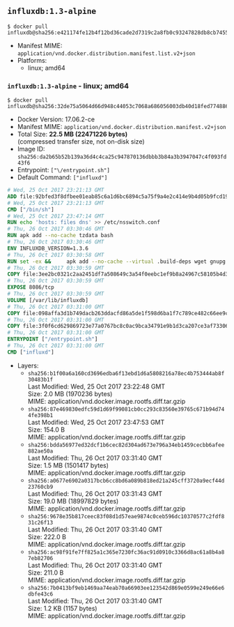 ## `influxdb:1.3-alpine`

```console
$ docker pull influxdb@sha256:e421174fe12b4f12bd36cade2d7319c2a8fb0c93247828db8cb74553f49f3caf
```

-	Manifest MIME: `application/vnd.docker.distribution.manifest.list.v2+json`
-	Platforms:
	-	linux; amd64

### `influxdb:1.3-alpine` - linux; amd64

```console
$ docker pull influxdb@sha256:32de75a5064d66d948c44053c7068a686056003db40d18fed7748865d43610f1
```

-	Docker Version: 17.06.2-ce
-	Manifest MIME: `application/vnd.docker.distribution.manifest.v2+json`
-	Total Size: **22.5 MB (22471226 bytes)**  
	(compressed transfer size, not on-disk size)
-	Image ID: `sha256:da2b65b52b139a36d4c4ca25c947870136dbbb3b84a3b3947047c4f093fd43f6`
-	Entrypoint: `["\/entrypoint.sh"]`
-	Default Command: `["influxd"]`

```dockerfile
# Wed, 25 Oct 2017 23:21:13 GMT
ADD file:92bfed3f8dfbee01eab85c6a1d6bc6894c5a75f9a4e2c414e9b4d05b9fcd19d0 in / 
# Wed, 25 Oct 2017 23:21:13 GMT
CMD ["/bin/sh"]
# Wed, 25 Oct 2017 23:47:14 GMT
RUN echo 'hosts: files dns' >> /etc/nsswitch.conf
# Thu, 26 Oct 2017 03:30:46 GMT
RUN apk add --no-cache tzdata bash
# Thu, 26 Oct 2017 03:30:46 GMT
ENV INFLUXDB_VERSION=1.3.6
# Thu, 26 Oct 2017 03:30:58 GMT
RUN set -ex &&     apk add --no-cache --virtual .build-deps wget gnupg tar ca-certificates &&     update-ca-certificates &&     for key in         05CE15085FC09D18E99EFB22684A14CF2582E0C5 ;     do         gpg --keyserver ha.pool.sks-keyservers.net --recv-keys "$key" ||         gpg --keyserver pgp.mit.edu --recv-keys "$key" ||         gpg --keyserver keyserver.pgp.com --recv-keys "$key" ;     done &&     wget -q https://dl.influxdata.com/influxdb/releases/influxdb-${INFLUXDB_VERSION}-static_linux_amd64.tar.gz.asc &&     wget -q https://dl.influxdata.com/influxdb/releases/influxdb-${INFLUXDB_VERSION}-static_linux_amd64.tar.gz &&     gpg --batch --verify influxdb-${INFLUXDB_VERSION}-static_linux_amd64.tar.gz.asc influxdb-${INFLUXDB_VERSION}-static_linux_amd64.tar.gz &&     mkdir -p /usr/src &&     tar -xzf influxdb-${INFLUXDB_VERSION}-static_linux_amd64.tar.gz &&     chmod +x /usr/bin/influx_inspect /usr/bin/influx_stress /usr/bin/influxd /usr/bin/influx_tsm /usr/bin/influx &&     rm -rf *.tar.gz* /usr/src /root/.gnupg /etc/influxdb/influxdb.conf &&     apk del .build-deps
# Thu, 26 Oct 2017 03:30:59 GMT
COPY file:3ee2bc0321c2aa2451df7a508649c3a54f0eebc1ef9b8a24967c58105b4d3160 in /etc/influxdb/influxdb.conf 
# Thu, 26 Oct 2017 03:30:59 GMT
EXPOSE 8086/tcp
# Thu, 26 Oct 2017 03:30:59 GMT
VOLUME [/var/lib/influxdb]
# Thu, 26 Oct 2017 03:31:00 GMT
COPY file:098affa3d1b749dacb263ddacfd86a5de1f598d6ba1f7c789ce482c66ee9c80b in /entrypoint.sh 
# Thu, 26 Oct 2017 03:31:00 GMT
COPY file:3f0f6cd629869723e77a0767bc8c0ac9bca34791e9b1d3ca207ce3af73306205 in /init-influxdb.sh 
# Thu, 26 Oct 2017 03:31:00 GMT
ENTRYPOINT ["/entrypoint.sh"]
# Thu, 26 Oct 2017 03:31:00 GMT
CMD ["influxd"]
```

-	Layers:
	-	`sha256:b1f00a6a160cd3696edba6f13ebd1d6a5808216a78ec4b753444ab8f30483b1f`  
		Last Modified: Wed, 25 Oct 2017 23:22:48 GMT  
		Size: 2.0 MB (1970236 bytes)  
		MIME: application/vnd.docker.image.rootfs.diff.tar.gzip
	-	`sha256:87e469830edfc59d1d69f99081cb0cc293c83560e39765c671b94d744fe398b1`  
		Last Modified: Wed, 25 Oct 2017 23:47:53 GMT  
		Size: 154.0 B  
		MIME: application/vnd.docker.image.rootfs.diff.tar.gzip
	-	`sha256:bdda56977ed32dcf1b6cec82d304ad673e796a34eb1459cecbb6afee882ae50a`  
		Last Modified: Thu, 26 Oct 2017 03:31:40 GMT  
		Size: 1.5 MB (1501417 bytes)  
		MIME: application/vnd.docker.image.rootfs.diff.tar.gzip
	-	`sha256:a0677e6902a0317bcb6cc8bd6a089b818ed21a245cff3720a9ecf44d23760cb9`  
		Last Modified: Thu, 26 Oct 2017 03:31:43 GMT  
		Size: 19.0 MB (18997829 bytes)  
		MIME: application/vnd.docker.image.rootfs.diff.tar.gzip
	-	`sha256:9678e35b817ceec83f08d1d57eae9874c0ceb596dc10370577c2fdf831c26f13`  
		Last Modified: Thu, 26 Oct 2017 03:31:40 GMT  
		Size: 222.0 B  
		MIME: application/vnd.docker.image.rootfs.diff.tar.gzip
	-	`sha256:ac98f91fe7ff825a1c365e7230fc36ac91d0910c3366d8ac61a8b4a87eb82706`  
		Last Modified: Thu, 26 Oct 2017 03:31:40 GMT  
		Size: 211.0 B  
		MIME: application/vnd.docker.image.rootfs.diff.tar.gzip
	-	`sha256:7b0413bf9eb1469aa74eab70a66903ee123542d869e0599e249e66e6dbfe43c6`  
		Last Modified: Thu, 26 Oct 2017 03:31:40 GMT  
		Size: 1.2 KB (1157 bytes)  
		MIME: application/vnd.docker.image.rootfs.diff.tar.gzip
